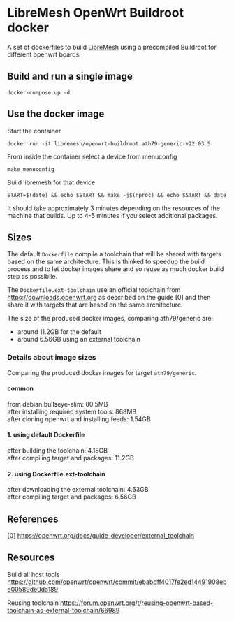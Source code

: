 # LibreMesh OpenWrt Buildroot docker

A set of dockerfiles to build [LibreMesh](https://libremesh.org/) using a precompiled Buildroot for different openwrt boards.

## Build and run a single image
```
docker-compose up -d
```

## Use the docker image

Start the container
```
docker run -it libremesh/openwrt-buildroot:ath79-generic-v22.03.5
```
From inside the container select a device from menuconfig
```
make menuconfig
```
Build libremesh for that device
```
START=$(date) && echo $START && make -j$(nproc) && echo $START && date
```
It should take approximately 3 minutes depending on the resources of the machine that builds. Up to 4-5 minutes if you select additional packages.

## Sizes

The default `Dockerfile` compile a toolchain that will be shared with targets based on the same architecture. This is thinked to speedup the build process and to let docker images share and so reuse as much docker build step as possibile.

The `Dockerfile.ext-toolchain` use an official toolchain from https://downloads.openwrt.org as described on the guide [0] and then share it with targets that are based on the same architecture.

The size of the produced docker images, comparing ath79/generic are:
- around 11.2GB for the default
- around 6.56GB using an external toolchain


### Details about image sizes
Comparing the produced docker images for target `ath79/generic`.

#### common
from debian:bullseye-slim: 80.5MB      
after installing required system tools: 868MB      
after cloning openwrt and installing feeds: 1.54GB

#### 1. using default Dockerfile
after building the toolchain: 4.18GB      
after compiling target and packages: 11.2GB

#### 2. using Dockerfile.ext-toolchain
after downloading the external toolchain: 4.63GB       
after compiling target and packages: 6.56GB       


## References

[0] https://openwrt.org/docs/guide-developer/external_toolchain

## Resources
Build all host tools
https://github.com/openwrt/openwrt/commit/ebabdff4017fe2ed14491908ebe00589de0da189

Reusing toolchain
https://forum.openwrt.org/t/reusing-openwrt-based-toolchain-as-external-toolchain/66989
